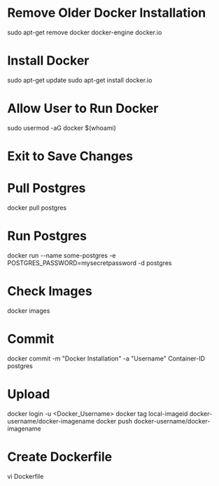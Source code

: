 # Remove Older Docker Installation
sudo apt-get remove docker docker-engine docker.io

# Install Docker
sudo apt-get update
sudo apt-get install docker.io

# Allow User to Run Docker
sudo usermod -aG docker $(whoami)

# Exit to Save Changes 

# Pull Postgres
docker pull postgres

# Run Postgres
docker run --name some-postgres -e POSTGRES_PASSWORD=mysecretpassword -d postgres

# Check Images
docker images

# Commit
docker commit -m "Docker Installation" -a "Username" Container-ID postgres

# Upload
docker login -u <Docker_Username>
docker tag local-imageid docker-username/docker-imagename
docker push docker-username/docker-imagename

# Create Dockerfile
vi Dockerfile

